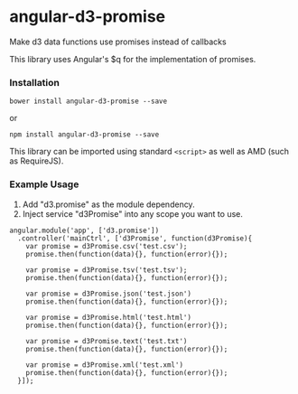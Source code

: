 angular-d3-promise
==========

Make d3 data functions use promises instead of callbacks

This library uses Angular's $q for the implementation of promises.

### Installation

```
bower install angular-d3-promise --save
```

or

```
npm install angular-d3-promise --save
```


This library can be imported using standard `<script>` as well as AMD (such as RequireJS).

### Example Usage

1. Add "d3.promise" as the module dependency.
2. Inject service "d3Promise" into any scope you want to use.

```
angular.module('app', ['d3.promise'])
  .controller('mainCtrl', ['d3Promise', function(d3Promise){
    var promise = d3Promise.csv('test.csv');
    promise.then(function(data){}, function(error){});

    var promise = d3Promise.tsv('test.tsv');
    promise.then(function(data){}, function(error){});

    var promise = d3Promise.json('test.json')
    promise.then(function(data){}, function(error){});

    var promise = d3Promise.html('test.html')
    promise.then(function(data){}, function(error){});

    var promise = d3Promise.text('test.txt')
    promise.then(function(data){}, function(error){});

    var promise = d3Promise.xml('test.xml')
    promise.then(function(data){}, function(error){});
  }]);

```
